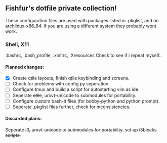 ## Fishfur's dotfile private collection!
These configuration files are used with packages
listed in .pkglist, and on archlinux-x86_64.
If you are using a different system they probably wont
work.

### Shell, X11
.bashrc, .bash_profile, .xinitrc, .Xresources
Check to see if i repeat myself..


#### Planned changes:

- [x] Create qtile layouts, finish qtile keybinding and screens.
- [ ] Check for problems with config.py seperation
- [ ] Configure tmux and build a script for autostarting vim as ide.
- [ ] Seperate ~~qtile~~, urxvt-unicode to submodules for portability.
- [ ] Configure custom bash-it files (for bobby-python and python prompt).
- [ ] Seperate .pkglist files further, check for inconsistencies.

#### Discarded plans:

~~Seperate i3, urxvt-unicode to submodules for portability.~~
~~set up i3blocks scripts.~~

